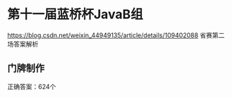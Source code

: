 # 第十一届蓝桥杯JavaB组
https://blog.csdn.net/weixin_44949135/article/details/109402088
省赛第二场答案解析
## 门牌制作
正确答案：624个